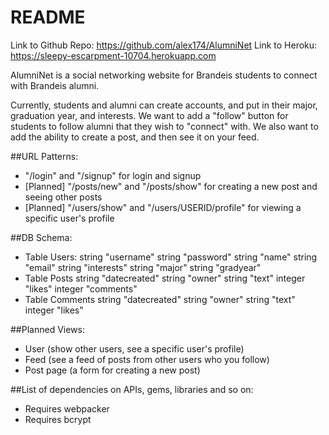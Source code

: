 # README

Link to Github Repo: https://github.com/alex174/AlumniNet
Link to Heroku: https://sleepy-escarpment-10704.herokuapp.com


AlumniNet is a social networking website for Brandeis students to connect with Brandeis alumni.  

Currently, students and alumni can create accounts, and put in their major, graduation year, and interests.
We want to add a "follow" button for students to follow alumni that they wish to "connect" with.
We also want to add the ability to create a post, and then see it on your feed.

##URL Patterns:
- "/login" and "/signup" for login and signup
- [Planned] "/posts/new" and "/posts/show" for creating a new post and seeing other posts
- [Planned] "/users/show" and "/users/USERID/profile" for viewing a specific user's profile

##DB Schema:
- Table Users:
    string "username"
    string "password"
    string "name"
    string "email"
    string "interests"
    string "major"
    string "gradyear"
- Table Posts
    string "datecreated"
    string "owner"
    string "text"
    integer "likes"
    integer "comments"
- Table Comments
    string "datecreated"
    string "owner"
    string "text"
    integer "likes"

##Planned Views:
- User (show other users, see a specific user's profile)
- Feed (see a feed of posts from other users who you follow)
- Post page (a form for creating a new post)

##List of dependencies on APIs, gems, libraries and so on:
- Requires webpacker
- Requires bcrypt

